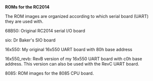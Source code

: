 <b>ROMs for the RC2014</b>
<p>
The ROM images are organized according to which serial board (UART) they are used with.
<p>
68B50: Original RC2014 serial I/O board
<p>
sio: Dr Baker's SIO board
<p>
16x550: My original 16x550 UART board with 80h base address
<p>
16x550_revb: RevB version of my 16x550 UART board with c0h base address. This version can also be used with the RevC UART board.
<p>
8085: ROM images for the 8085 CPU board.

